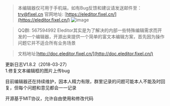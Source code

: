 >本编辑器仅可用于手机端，如有Bug反馈和建议请发送邮件至：try@fixel.cn
>官网地址: [https://eleditor.fixel.cn/](https://eleditor.fixel.cn/)
> ![image](https://eleditor.fixel.cn/static/eleditor/images/qrcode.png)

>QQ群: 567594992
>Eleditor其实是为了解决的内部一些特殊编辑需求而开发的一个编辑器，开源出来提供一个简单的富文本编辑方案，首先因为操作问题它并不适合所有业务场景

>文档地址[http://doc.eleditor.fixel.cn/](http://doc.eleditor.fixel.cn/)

更新日志V1.8.2（2018-03-27）<br>
1.修复文本编辑框的图片上传bug

目前编辑器还在持续维护，因本人精力有限，群里记录的问题可能本人不能及时回复，但每个问题和意见都会一一记录

开源基于MIT协议，允许自由使用和修改代码
